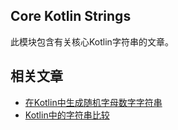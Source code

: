 ## Core Kotlin Strings

此模块包含有关核心Kotlin字符串的文章。

## 相关文章

+ [在Kotlin中生成随机字母数字字符串](docs/在Kotlin中生成随机字母数字字符串.md)
+ [Kotlin中的字符串比较](docs/Kotlin中的字符串比较.md)